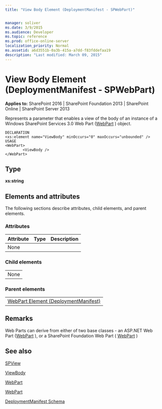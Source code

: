 ```yaml
---
title: "View Body Element (DeploymentManifest - SPWebPart)"


manager: soliver
ms.date: 3/9/2015
ms.audience: Developer
ms.topic: reference
ms.prod: office-online-server
localization_priority: Normal
ms.assetid: a6d3551b-0a3b-415a-a7dd-f83fddefaa19
description: "Last modified: March 09, 2015"
---
```


# View Body Element (DeploymentManifest - SPWebPart)

 
  
 **Applies to:** SharePoint 2016 | SharePoint Foundation 2013 | SharePoint Online | SharePoint Server 2013 
  
Represents a parameter that enables a view of the body of an instance of a Windows SharePoint Services 3.0 Web Part ([WebPart](https://msdn.microsoft.com/library/Microsoft.SharePoint.WebPartPages.WebPart.aspx) ) object. 
  
```
DECLARATION
<xs:element name="ViewBody" minOccurs="0" maxOccurs="unbounded" />
USAGE
<WebPart>
        <ViewBody />
</WebPart>

```

## Type

 **xs:string**
  
## Elements and attributes

The following sections describe attributes, child elements, and parent elements.

### Attributes

|**Attribute**|**Type**|**Description**|
|:-----|:-----|:-----|
|None  <br/> |||
   
### Child elements

||
|:-----|
|None |
   
### Parent elements

||
|:-----|
|[WebPart Element (DeploymentManifest)](webpart-element-deploymentmanifest.md)
   
## Remarks

Web Parts can derive from either of two base classes - an ASP.NET Web Part ([WebPart](https://msdn.microsoft.com/library/System.Web.UI.WebControls.WebParts.WebPart.aspx) ), or a SharePoint Foundation Web Part ( [WebPart](https://msdn.microsoft.com/library/Microsoft.SharePoint.WebPartPages.WebPart.aspx) ) 
  
## See also



[SPView](https://msdn.microsoft.com/library/Microsoft.SharePoint.SPView.aspx)
  
[ViewBody](https://msdn.microsoft.com/library/Microsoft.SharePoint.SPView.ViewBody.aspx)
  
[WebPart](https://msdn.microsoft.com/library/Microsoft.SharePoint.WebPartPages.WebPart.aspx)
  
[WebPart](https://msdn.microsoft.com/library/Microsoft.SharePoint.WebPartPages.WebPart.aspx)


[DeploymentManifest Schema](deploymentmanifest-schema.md)

